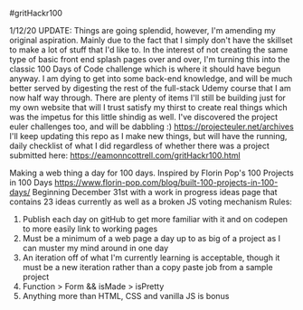 #gritHackr100

1/12/20 UPDATE:
Things are going splendid, however, I'm amending my original aspiration. Mainly due to the fact that I simply don't have the skillset to make a lot of stuff that I'd like to. In the interest of not creating the same type of basic front end splash pages over and over, I'm turning this into the classic 100 Days of Code challenge which is where it should have begun anyway. I am dying to get into some back-end knowledge, and will be much better served by digesting the rest of the full-stack Udemy course that I am now half way through. There are plenty of items I'll still be building just for my own website that will I trust satisfy my thirst to create real things which was the impetus for this little shindig as well.
I've discovered the project euler challenges too, and will be dabbling :) https://projecteuler.net/archives
I'll keep updating this repo as I make new things, but will have the running, daily checklist of what I did regardless of whether there was a project submitted here: https://eamonncottrell.com/gritHackr100.html

Making a web thing a day for 100 days. 
Inspired by Florin Pop's 100 Projects in 100 Days https://www.florin-pop.com/blog/built-100-projects-in-100-days/
Beginning December 31st with a work in progress ideas page that contains 23 ideas currently as well as a broken JS voting mechanism
Rules:
1) Publish each day on gitHub to get more familiar with it and on codepen to more easily link to working pages
2) Must be a minimum of a web page a day up to as big of a project as I can muster my mind around in one day
3) An iteration off of what I'm currently learning is acceptable, though it must be a new iteration rather than a copy paste job from a sample project 
4) Function > Form && isMade > isPretty
5) Anything more than HTML, CSS and vanilla JS is bonus 
